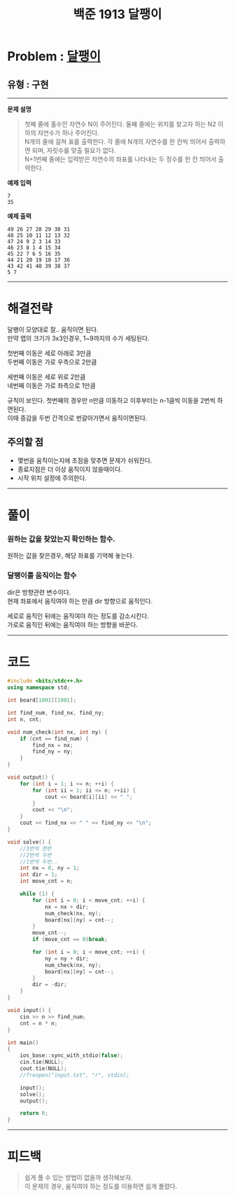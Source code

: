 ﻿---
title: 백준 1913 달팽이
categories:
- PS

tags:
- baekjoon
- PS
- Problem Solve
---

<!-- 문제 번호 -->

# Problem : [달팽이](boj.kr/1913)
## 유형 : 구현

---


**문제 설명**

> 첫째 줄에 홀수인 자연수 N이 주어진다. 둘째 줄에는 위치를 찾고자 하는 N2 이하의 자연수가 하나 주어진다.  
N개의 줄에 걸쳐 표를 출력한다. 각 줄에 N개의 자연수를 한 칸씩 띄어서 출력하면 되며, 자릿수를 맞출 필요가 없다.  
N+1번째 줄에는 입력받은 자연수의 좌표를 나타내는 두 정수를 한 칸 띄어서 출력한다.


**예제 입력**

```
7
35
```

**예제 출력**

```
49 26 27 28 29 30 31
48 25 10 11 12 13 32
47 24 9 2 3 14 33
46 23 8 1 4 15 34
45 22 7 6 5 16 35
44 21 20 19 18 17 36
43 42 41 40 39 38 37
5 7
```

---


# 해결전략

> 
달팽이 모양대로 잘.. 움직이면 된다.  
만약 맵의 크기가 3x3인경우, 1~9까지의 수가 세팅된다.  
>
첫번째 이동은 세로 아래로 3만큼  
두번째 이동은 가로 우측으로 2만큼  
>
세번째 이동은 세로 위로 2만큼  
네번째 이동은 가로 좌측으로 1만큼  
>
규칙이 보인다.
첫번째의 경우만 n만큼 이동하고 이후부터는 n-1큼씩 이동을 2번씩 하면된다.  
이때 증감을 두번 간격으로 번갈아가면서 움직이면된다.



## 주의할 점

* 몇번을 움직이는지에 초점을 맞추면 문제가 쉬워진다.
* 종료지점은 더 이상 움직이지 않을때이다.
* 시작 위치 설정에 주의한다.


---



# 풀이

### 원하는 값을 찾았는지 확인하는 함수.
원하는 값을 찾은경우, 해당 좌표를 기억해 놓는다.



### 달팽이를 움직이는 함수
dir은 방향관련 변수이다.  
현재 좌표에서 움직여야 하는 만큼 dir 방향으로 움직인다.  

세로로 움직인 뒤에는 움직여야 하는 정도를 감소시킨다.  
가로로 움직인 뒤에는 움직여야 하는 방향을 바꾼다.

---

# 코드

```c++
#include <bits/stdc++.h>
using namespace std;

int board[1001][1001];

int find_num, find_nx, find_ny;
int n, cnt;

void num_check(int nx, int ny) {
	if (cnt == find_num) {
		find_nx = nx;
		find_ny = ny;
	}
}

void output() {
	for (int i = 1; i <= n; ++i) {
		for (int ii = 1; ii <= n; ++ii) {
			cout << board[i][ii] << " ";
		}
		cout << "\n";
	}
	cout << find_nx << " " << find_ny << "\n";
}

void solve() {
	//3번씩 한번
	//2번씩 두번
	//1번씩 두번..
	int nx = 0, ny = 1;
	int dir = 1;
	int move_cnt = n;

	while (1) {
		for (int i = 0; i < move_cnt; ++i) {
			nx = nx + dir;
			num_check(nx, ny);
			board[nx][ny] = cnt--;
		}
		move_cnt--;
		if (move_cnt == 0)break;

		for (int i = 0; i < move_cnt; ++i) {
			ny = ny + dir;
			num_check(nx, ny);
			board[nx][ny] = cnt--;
		}
		dir = -dir;
	}
}

void input() {
	cin >> n >> find_num;
	cnt = n * n;
}

int main()
{
	ios_base::sync_with_stdio(false);
	cin.tie(NULL);
	cout.tie(NULL);
    //freopen("input.txt", "r", stdin);

	input();
	solve();
	output();

	return 0;
}
```


---


# 피드백


> 쉽게 풀 수 있는 방법이 없을까 생각해보자.  
이 문제의 경우, 움직여야 하는 정도를 이용하면 쉽게 풀렸다.